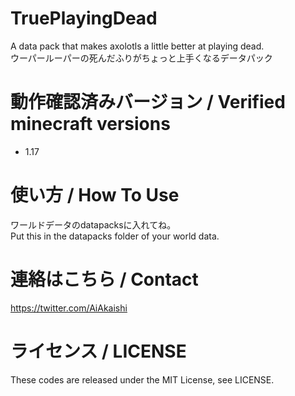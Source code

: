 # TruePlayingDead

A data pack that makes axolotls a little better at playing dead.  
ウーパールーパーの死んだふりがちょっと上手くなるデータパック

# 動作確認済みバージョン / Verified minecraft versions

- 1.17

# 使い方 / How To Use

ワールドデータのdatapacksに入れてね。  
Put this in the datapacks folder of your world data.

# 連絡はこちら / Contact

https://twitter.com/AiAkaishi

# ライセンス / LICENSE

These codes are released under the MIT License, see LICENSE.
